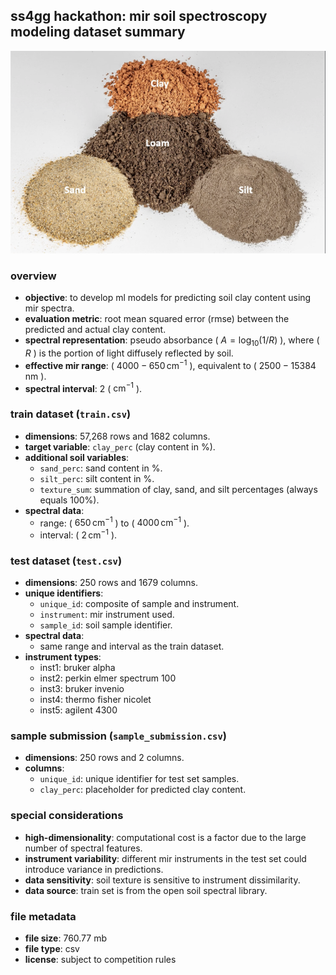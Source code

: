 ## ss4gg hackathon: mir soil spectroscopy modeling dataset summary

![clay loam silt sand](/docs/img/clay_loam_silt_sand.png)

### overview
- **objective**: to develop ml models for predicting soil clay content using mir spectra.
- **evaluation metric**: root mean squared error (rmse) between the predicted and actual clay content.
- **spectral representation**: pseudo absorbance \( $A = \log_{10}(1/R)$ \), where \( $R$ \) is the portion of light diffusely reflected by soil.
- **effective mir range**: \( $4000-650 \, \text{cm}^{-1}$ \), equivalent to \( $2500-15384 \, \text{nm}$ \).
- **spectral interval**: 2 \( $\text{cm}^{-1}$ \).

### train dataset (`train.csv`)
- **dimensions**: 57,268 rows and 1682 columns.
- **target variable**: `clay_perc` (clay content in %).
- **additional soil variables**: 
  - `sand_perc`: sand content in %.
  - `silt_perc`: silt content in %.
  - `texture_sum`: summation of clay, sand, and silt percentages (always equals 100%).
- **spectral data**: 
  - range: \( $650 \, \text{cm}^{-1}$ \) to \( $4000 \, \text{cm}^{-1}$ \).
  - interval: \( $2 \, \text{cm}^{-1}$ \).

### test dataset (`test.csv`)
- **dimensions**: 250 rows and 1679 columns.
- **unique identifiers**: 
  - `unique_id`: composite of sample and instrument.
  - `instrument`: mir instrument used.
  - `sample_id`: soil sample identifier.
- **spectral data**: 
  - same range and interval as the train dataset.
- **instrument types**: 
  - inst1: bruker alpha
  - inst2: perkin elmer spectrum 100
  - inst3: bruker invenio
  - inst4: thermo fisher nicolet
  - inst5: agilent 4300

### sample submission (`sample_submission.csv`)
- **dimensions**: 250 rows and 2 columns.
- **columns**: 
  - `unique_id`: unique identifier for test set samples.
  - `clay_perc`: placeholder for predicted clay content.

### special considerations
- **high-dimensionality**: computational cost is a factor due to the large number of spectral features.
- **instrument variability**: different mir instruments in the test set could introduce variance in predictions.
- **data sensitivity**: soil texture is sensitive to instrument dissimilarity.
- **data source**: train set is from the open soil spectral library.

### file metadata
- **file size**: 760.77 mb
- **file type**: csv
- **license**: subject to competition rules

  